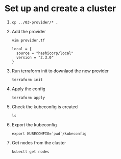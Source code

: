 # Set up and create a cluster

1. ```
   cp ../03-provider/* .
   ```
2. Add the provider
   ```
   vim provider.tf
   ```

   ```
   local = {
     source = "hashicorp/local"
     version = "2.3.0"
   }
   ```
3. Run terraform init to downlaod the new provider
   ```
   terraform init
   ```
4. Apply the config
   ```
   terraform apply
   ```
5. Check the kubeconfig is created
   ```
   ls
   ```
6. Export the kubeconfig
   ```
   export KUBECONFIG=`pwd`/kubeconfig
   ```
7. Get nodes from the cluster
   ```
   kubectl get nodes
   ```

